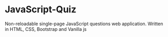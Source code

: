 # JavaScript-Quiz
Non-reloadable single-page JavaScript questions web application.
Written in HTML, CSS, Bootstrap and Vanilla js
